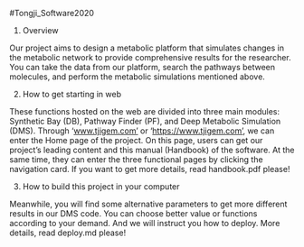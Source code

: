 #Tongji_Software2020
1. Overview

  Our project aims to design a metabolic platform that simulates changes in the metabolic network to provide comprehensive results for the researcher. You can take the data from our platform, search the pathways between molecules, and perform the metabolic simulations mentioned above.
  
2. How to get starting in web

  These functions hosted on the web are divided into three main modules: Synthetic Bay (DB), Pathway Finder (PF), and Deep Metabolic Simulation (DMS). 
  Through ‘www.tjigem.com’ or ‘https://www.tjigem.com’, we can enter the Home page of the project.
  On this page, users can get our project’s leading content and this manual (Handbook) of the software. At the same time, they can enter the three functional pages by clicking the navigation card. If you want to get more details, read handbook.pdf please!
  
3. How to build this project in your computer
 
  Meanwhile, you will find some alternative parameters to get more different results in our DMS code. You can choose better value or functions according to your demand. And we will instruct you how to deploy. More details, read deploy.md please!




